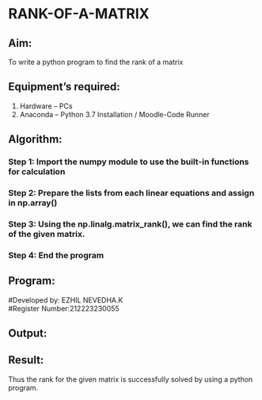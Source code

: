 # RANK-OF-A-MATRIX
## Aim:
To write a python program to find the rank of a matrix
## Equipment’s required:
1. 	Hardware – PCs
2. 	Anaconda – Python 3.7 Installation / Moodle-Code Runner
## Algorithm:
### Step 1:  Import the numpy module to use the built-in functions for calculation
### Step 2:  Prepare the lists from each linear equations and assign in np.array()
### Step 3:  Using the np.linalg.matrix_rank(), we can find the rank of the given matrix.
### Step 4:  End the program
## Program:
#Developed by: EZHIL NEVEDHA.K    
#Register Number:212223230055

## Output:

## Result:
Thus the rank for the given matrix is successfully solved by  using a python program.


